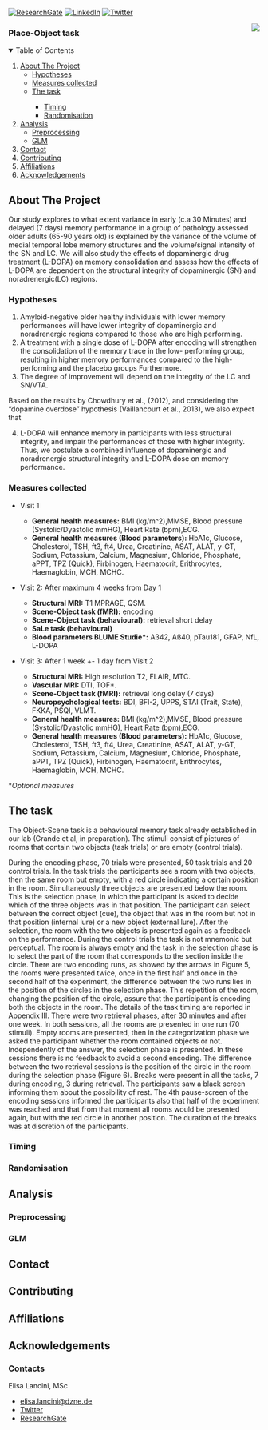 [![ResearchGate][researchgate-shield]][researchgate-url]
[![LinkedIn][linkedin-shield]][linkedin-url]
[![Twitter][Twitter-shield]][Twitter-url]

<!-- PROJECT LOGO -->

<img src="https://user-images.githubusercontent.com/56177749/162939554-31179648-d3b8-40ce-ba12-f8cb8e42b507.png" align="right" /><p>
  <h3 align="left"> Place-Object task</h3>
</p>

<!-- TABLE OF CONTENTS -->
<details open="open">
  <summary>Table of Contents</summary>
  <ol>
    <li>
      <a href="#about-the-project">About The Project</a>
      <ul>
        <li><a href="#hypotheses">Hypotheses</a></li>
        <li><a href="#measures-collected">Measures collected</a></li>
        <li><a href="#the-task">The task</a></li>
       <ul>
        <li><a href="#timing">Timing</a></li>
        <li><a href="#randomisation">Randomisation</a></li>
        </ul>
      </ul>
    </li>
    <li>
      <a href="#analysis">Analysis</a>
      <ul>
        <li><a href="#preprocessing">Preprocessing</a></li>
        <li><a href="#glm">GLM</a></li>
      </ul>
    </li>
    <li><a href="#contact">Contact</a></li>
    <li><a href="#contributing">Contributing</a></li>
    <li><a href="#contact">Affiliations</a></li>
    <li><a href="#acknowledgements">Acknowledgements</a></li>
  </ol>
</details>

## About The Project

Our study explores to what extent variance in early (c.a 30 Minutes) and delayed (7 days) memory performance in a group of pathology assessed older adults (65-90 years old) is explained by the variance of the volume of medial temporal lobe memory structures and the volume/signal intensity of the SN and LC. We will also study the effects of dopaminergic drug treatment (L-DOPA) on memory consolidation and assess how the effects of L-DOPA are dependent on the structural integrity of dopaminergic (SN) and noradrenergic(LC) regions.

### Hypotheses 

1. Amyloid-negative older healthy individuals with lower memory performances will have lower integrity of dopaminergic and noradrenergic regions compared to those who are high performing. 
2. A treatment with a single dose of L-DOPA after encoding will strengthen the consolidation of the memory trace in the low- performing group, resulting in higher memory performances compared to the high- performing and the placebo groups Furthermore.
3. The degree of improvement will depend on the integrity of the LC and SN/VTA. 

Based on the results by Chowdhury et al., (2012), and considering the “dopamine overdose” hypothesis (Vaillancourt et al., 2013), we also expect that

4. L-DOPA will enhance memory in participants with less structural integrity, and impair the performances of those with higher integrity. Thus, we postulate a combined influence of dopaminergic and noradrenergic structural integrity and L-DOPA dose on memory performance. 

### Measures collected
<ul>
<li> Visit 1</li>
     <ul>
    <li> <b>General health measures:</b> BMI (kg/m^2),MMSE, Blood pressure (Systolic/Dyastolic mmHG), Heart Rate (bpm),ECG.</li>
    <li> <b>General health measures (Blood parameters):</b>  HbA1c, Glucose, Cholesterol, TSH, ft3, ft4, Urea, Creatinine, ASAT, ALAT, y-GT, Sodium, Potassium, Calcium, Magnesium, Chloride, Phosphate, aPPT, TPZ (Quick), Firbinogen, Haematocrit, Erithrocytes, Haemaglobin, MCH, MCHC. </li>
  </ul>
  </ul>

       
<ul>
<li> Visit 2: After maximum 4 weeks from Day 1</li>
     <ul>
    <li> <b>Structural MRI:</b> T1 MPRAGE, QSM.</li>
    <li> <b>Scene-Object task (fMRI):</b> encoding </li>
    <li> <b>Scene-Object task (behavioural):</b> retrieval short delay </li>
    <li> <b>SaLe task (behavioural)</b> </li>
    <li> <b>Blood parameters BLUME Studie*:</b> Aß42, Aß40, pTau181, GFAP, NfL, L-DOPA </li>   
  </ul>
  </ul>

<ul>
<li> Visit 3: After 1 week +- 1 day from Visit 2 </li>
     <ul>
    <li> <b>Structural MRI:</b> High resolution T2, FLAIR, MTC. </li>
    <li> <b>Vascular MRI:</b> DTI, TOF*.</li>
    <li> <b>Scene-Object task (fMRI):</b> retrieval long delay (7 days) </li>
    <li> <b>Neuropsychological tests:</b> BDI, BFI-2, UPPS, STAI (Trait, State), FKKA, PSQI, VLMT. </li>
    <li> <b>General health measures:</b> BMI (kg/m^2),MMSE, Blood pressure (Systolic/Dyastolic mmHG), Heart Rate (bpm),ECG. </li>
    <li> <b>General health measures (Blood parameters):</b>  HbA1c, Glucose, Cholesterol, TSH, ft3, ft4, Urea, Creatinine, ASAT, ALAT, y-GT, Sodium, Potassium, Calcium, Magnesium, Chloride, Phosphate, aPPT, TPZ (Quick), Firbinogen, Haematocrit, Erithrocytes, Haemaglobin, MCH, MCHC. </li>
  </ul>
  </ul>

*<i>Optional measures</i>

## The task

The Object-Scene task is a behavioural memory task already established in our lab (Grande et al, in preparation). The stimuli consist of pictures of rooms that contain two objects (task trials) or are empty (control trials). 

During the encoding phase, 70 trials were presented, 50 task trials and 20 control trials. 
In the task trials the participants see a room with two objects, then the same room but empty, with a red circle indicating a certain position in the room. Simultaneously three objects are presented below the room. This is the selection phase, in which the participant is asked to decide which of the three objects was in that position. 
The participant can select between the correct object (cue), the object that was in the room but not in that position (internal lure) or a new object (external lure).
After the selection, the room with the two objects is presented again as a feedback on the performance. 
During the control trials the task is not mnemonic but perceptual. The room is always empty and the task in the selection phase is to select the part of the room that corresponds to the section inside the circle. 
There are two encoding runs, as showed by the arrows in Figure 5, the rooms were presented twice, once in the first half and once in the second half of the experiment, the difference between the two runs lies in the position of the circles in the selection phase. This repetition of the room, changing the position of the circle, assure that the participant is encoding both the objects in the room. The details of the task timing are reported in Appendix III. 
There were two retrieval phases, after 30 minutes and after one week. In both sessions, all the rooms are presented in one run (70 stimuli). Empty rooms are presented, then in the categorization phase we asked the participant whether the room contained objects or not. Independently of the answer, the selection phase is presented. In these sessions there is no feedback to avoid a second encoding. 
The difference between the two retrieval sessions is the position of the circle in the room during the selection phase (Figure 6). 
Breaks were present in all the tasks, 7 during encoding, 3 during retrieval. The participants saw a black screen informing them about the possibility of rest. The 4th pause-screen of the encoding sessions informed the participants also that half of the experiment was reached and that from that moment all rooms would be presented again, but with the red circle in another position. The duration of the breaks was at discretion of the participants.
### Timing
### Randomisation

## Analysis
### Preprocessing
### GLM 
## Contact
## Contributing
## Affiliations
## Acknowledgements



<p align="left">
  <h3 align="left">Contacts</h3>
</p>

Elisa Lancini, MSc

* elisa.lancini@dzne.de
* [Twitter](https://twitter.com/e_lancini/)
* [ResearchGate](https://www.researchgate.net/profile/Elisa-Lancini?ev=hdr_xprf)
<!-- MARKDOWN LINKS & IMAGES -->
<!-- https://www.markdownguide.org/basic-syntax/#reference-style-links -->
[researchgate-shield]: https://img.shields.io/badge/-ResearchGate-black.svg?style=for-the-badge&logo=ResearchGate&colorB=555
[researchgate-url]: https://www.researchgate.net/profile/Elisa-Lancini?ev=hdr_xprf
[linkedin-shield]: https://img.shields.io/badge/-LinkedIn-black.svg?style=for-the-badge&logo=linkedin&colorB=555
[linkedin-url]: https://www.linkedin.com/in/elisa-lancini/
[twitter-shield]: https://img.shields.io/badge/-Twitter-black.svg?style=for-the-badge&logo=Twitter&colorB=555
[twitter-url]: https://twitter.com/e_lancini
